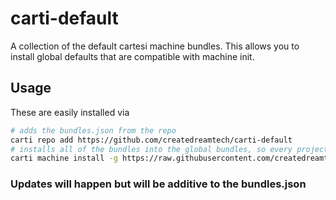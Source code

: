 # carti-default
A collection of the default cartesi machine bundles. This allows you to install global defaults that are compatible with machine init.

## Usage
These are easily installed via
```sh
# adds the bundles.json from the repo
carti repo add https://github.com/createdreamtech/carti-default
# installs all of the bundles into the global bundles, so every project has access to the defaults
carti machine install -g https://raw.githubusercontent.com/createdreamtech/carti-default/main/carti-machine-package.json --nobundle --nobuild
```
### Updates will happen but will be additive to the bundles.json
